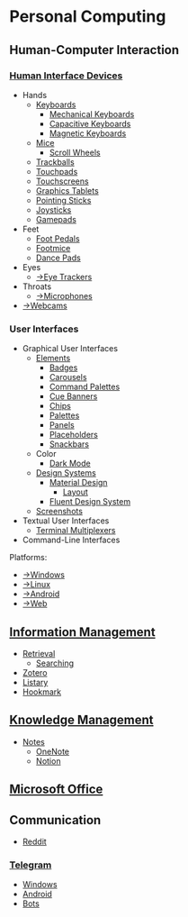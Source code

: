 # Personal Computing
## Human-Computer Interaction
### [Human Interface Devices](Devices/README.md)
- Hands
  - [Keyboards](Devices/Keyboards/README.md)
    - [Mechanical Keyboards](Devices/Keyboards/Mechanical.md)
    - [Capacitive Keyboards](Devices/Keyboards/Capacitive.md)
    - [Magnetic Keyboards](Devices/Keyboards/Magnetic.md)
  - [Mice](Devices/Mice/README.md)
    - [Scroll Wheels](Devices/Mice/Scroll%20Wheels.md)
  - [Trackballs](Devices/Trackballs/README.md)
  - [Touchpads](Devices/Touchpads/README.md)
  - [Touchscreens](Devices/Touchscreen/README.md)
  - [Graphics Tablets](Devices/Graphics%20Tablets/README.md) 
  - [Pointing Sticks](Devices/Poingting%20Sticks/README.md)
  - [Joysticks](Devices/Joysticks/README.md)
  - [Gamepads](Devices/Gamepads/README.md)
- Feet
  - [Foot Pedals](Devices/Foot%20Pedals/README.md)
  - [Footmice](Devices/Footmice/README.md)
  - [Dance Pads](Devices/Dance%20Pads/README.md)
- Eyes
  - [→Eye Trackers](https://github.com/Chaoses-Ib/VisualComputing/blob/main/Photography/Eye%20Trackers/README.md)
- Throats
  - [→Microphones](https://github.com/Chaoses-Ib/SoundComputing/blob/main/Recording/Microphones.md)
- [→Webcams](https://github.com/Chaoses-Ib/VisualComputing/blob/main/Photography/Cameras/Webcams.md)

### User Interfaces
- Graphical User Interfaces
  - [Elements](Interfaces/Graphical/Elements/README.md)
    - [Badges](Interfaces/Graphical/Elements/Badges.md)
    - [Carousels](Interfaces/Graphical/Elements/Carousels.md)
    - [Command Palettes](Interfaces/Graphical/Elements/Command%20Palettes.md)
    - [Cue Banners](Interfaces/Graphical/Elements/Cue%20Banners.md)
    - [Chips](Interfaces/Graphical/Elements/Chips.md)
    - [Palettes](Interfaces/Graphical/Elements/Palettes.md)
    - [Panels](Interfaces/Graphical/Elements/Panels.md)
    - [Placeholders](Interfaces/Graphical/Elements/Placeholders.md)
    - [Snackbars](Interfaces/Graphical/Elements/Snackbars.md)
  - Color
    - [Dark Mode](Interfaces/Graphical/Color/Dark%20Mode.md)
  - [Design Systems](Interfaces/Graphical/Systems/README.md)
    - [Material Design](Interfaces/Graphical/Systems/Material/README.md)
      - [Layout](Interfaces/Graphical/Systems/Material/Layout.md)
    - [Fluent Design System](Interfaces/Graphical/Systems/Fluent/README.md)
  - [Screenshots](Interfaces/Graphical/Screenshots.md)
- Textual User Interfaces
  - [Terminal Multiplexers](Interfaces/Textual/Multiplexers.md)
- Command-Line Interfaces

Platforms:
- [→Windows](https://github.com/Chaoses-Ib/Windows#user-interfaces)
- [→Linux](https://github.com/Chaoses-Ib/Linux)
- [→Android](https://github.com/Chaoses-Ib/Linux#gui)
- [→Web](https://github.com/Chaoses-Ib/Web)

## [Information Management](Information/README.md)
- [Retrieval](Information/Retrieval/README.md)
  - [Searching](Information/Retrieval/Searching.md)
- [Zotero](Information/Zotero/README.md)
- [Listary](Information/Listary/README.md)
- [Hookmark](Information/Hookmark.md)

## [Knowledge Management](Knowledge/README.md)
- [Notes](Knowledge/Notes/README.md)
  - [OneNote](Knowledge/Notes/OneNote/README.md)
  - [Notion](Knowledge/Notes/Notion/README.md)

## [Microsoft Office](Office/README.md)

## Communication
- [Reddit](Communication/Reddit.md)

### [Telegram](Communication/Telegram/README.md)
- [Windows](Communication/Telegram/Windows.md)
- [Android](Communication/Telegram/Android.md)
- [Bots](Communication/Telegram/Bots.md)